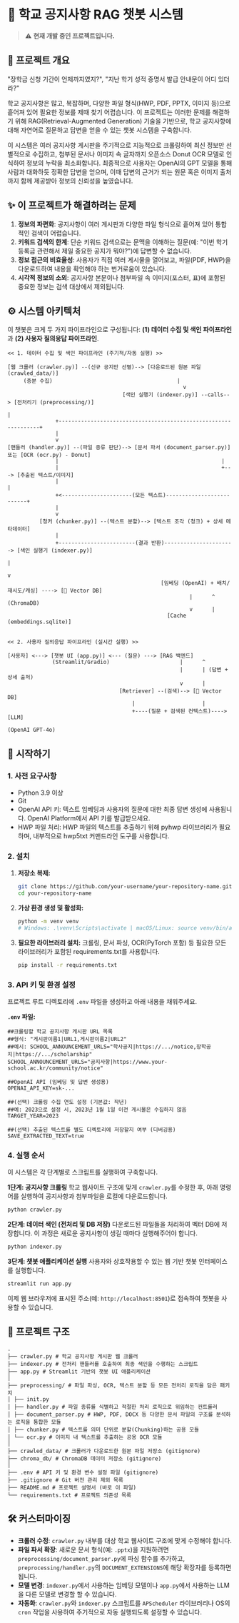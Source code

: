 # 🏫 학교 공지사항 RAG 챗봇 시스템

> ⚠️ **현재 개발 중인 프로젝트입니다.**

## 📖 프로젝트 개요

"장학금 신청 기간이 언제까지였지?", "지난 학기 성적 증명서 발급 안내문이 어디 있더라?"

학교 공지사항은 많고, 복잡하며, 다양한 파일 형식(HWP, PDF, PPTX, 이미지 등)으로 흩어져 있어 필요한 정보를 제때 찾기 어렵습니다. 이 프로젝트는 이러한 문제를 해결하기 위해 RAG(Retrieval-Augmented Generation) 기술을 기반으로, 학교 공지사항에 대해 자연어로 질문하고 답변을 얻을 수 있는 챗봇 시스템을 구축합니다.

이 시스템은 여러 공지사항 게시판을 주기적으로 지능적으로 크롤링하여 최신 정보만 선별적으로 수집하고, 첨부된 문서나 이미지 속 글자까지 오픈소스 Donut OCR 모델로 인식하여 정보의 누락을 최소화합니다. 최종적으로 사용자는 OpenAI의 GPT 모델을 통해 사람과 대화하듯 정확한 답변을 얻으며, 이때 답변의 근거가 되는 원문 혹은 이미지 출처까지 함께 제공받아 정보의 신뢰성을 높였습니다.

## ✨ 이 프로젝트가 해결하려는 문제

1.  **정보의 파편화**: 공지사항이 여러 게시판과 다양한 파일 형식으로 흩어져 있어 통합적인 검색이 어렵습니다.
2.  **키워드 검색의 한계**: 단순 키워드 검색으로는 문맥을 이해하는 질문(예: "이번 학기 등록금 관련해서 제일 중요한 공지가 뭐야?")에 답변할 수 없습니다.
3.  **정보 접근의 비효율성**: 사용자가 직접 여러 게시물을 열어보고, 파일(PDF, HWP)을 다운로드하여 내용을 확인해야 하는 번거로움이 있습니다.
4.  **시각적 정보의 소외**: 공지사항 본문이나 첨부파일 속 이미지(포스터, 표)에 포함된 중요한 정보는 검색 대상에서 제외됩니다.

## ⚙️ 시스템 아키텍처

이 챗봇은 크게 두 가지 파이프라인으로 구성됩니다: **(1) 데이터 수집 및 색인 파이프라인**과 **(2) 사용자 질의응답 파이프라인**.

```
<< 1. 데이터 수집 및 색인 파이프라인 (주기적/자동 실행) >>

[웹 크롤러 (crawler.py)] --(신규 공지만 선별)--> [다운로드된 원본 파일 (crawled_data/)]
     (증분 수집)                                       |
                                                       v
                                    [색인 실행기 (indexer.py)] --calls--> [전처리기 (preprocessing/)]
                                                                                |
               +----------------------------------------------------------------+
               |
               v
[핸들러 (handler.py)] --(파일 종류 판단)--> [문서 파서 (document_parser.py)] 또는 [OCR (ocr.py) - Donut]
               |                                                   |
               |                                                   +---> [추출된 텍스트/이미지]
               |                                                             |
               +<----------------------(모든 텍스트)--------------------------+
               |
               v
          [청커 (chunker.py)] --(텍스트 분할)--> [텍스트 조각 (청크) + 상세 메타데이터]
               |
               +------------------------(결과 반환)----------------------> [색인 실행기 (indexer.py)]
                                                                                |
                                                                                v
                                                [임베딩 (OpenAI) + 배치/재시도/캐싱] ----> [🧠 Vector DB]
                                                         |      ^                      (ChromaDB)
                                                         v      |
                                                  [Cache (embeddings.sqlite)]


<< 2. 사용자 질의응답 파이프라인 (실시간 실행) >>

[사용자] <---> [챗봇 UI (app.py)] <--- (질문) ---> [RAG 백엔드]
              (Streamlit/Gradio)                      |      ^
                                                      |      | (답변 + 상세 출처)
                                                      v      |
                                   [Retriever] --(검색)--> [🧠 Vector DB]
                                       |                     |
                                       +----(질문 + 검색된 컨텍스트)----> [LLM]
                                                                      (OpenAI GPT-4o)
```

## 🚀 시작하기

### 1. 사전 요구사항

-  Python 3.9 이상
- Git
- OpenAI API 키:
  텍스트 임베딩과 사용자의 질문에 대한 최종 답변 생성에 사용됩니다.
  OpenAI Platform에서 API 키를 발급받으세요.
- HWP 파일 처리:
  HWP 파일의 텍스트를 추출하기 위해 pyhwp 라이브러리가 필요하며, 내부적으로 hwp5txt 커맨드라인 도구를 사용합니다.

### 2. 설치

1.  **저장소 복제:**
    ```bash
    git clone https://github.com/your-username/your-repository-name.git
    cd your-repository-name
    ```

2.  **가상 환경 생성 및 활성화:**
    ```bash
    python -m venv venv
    # Windows: .\venv\Scripts\activate | macOS/Linux: source venv/bin/activate
    ```

3.  **필요한 라이브러리 설치:**
    크롤링, 문서 파싱, OCR(PyTorch 포함) 등 필요한 모든 라이브러리가 포함된 requirements.txt를 사용합니다.
    ```bash
    pip install -r requirements.txt
    ```

### 3. API 키 및 환경 설정

프로젝트 루트 디렉토리에 `.env` 파일을 생성하고 아래 내용을 채워주세요.

**`.env` 파일:**
```
##크롤링할 학교 공지사항 게시판 URL 목록
##형식: "게시판이름1|URL1,게시판이름2|URL2"
##예시: SCHOOL_ANNOUNCEMENT_URLS="학사공지|https://.../notice,장학공지|https://.../scholarship"
SCHOOL_ANNOUNCEMENT_URLS="공지사항|https://www.your-school.ac.kr/community/notice"

##OpenAI API (임베딩 및 답변 생성용)
OPENAI_API_KEY=sk-...

##(선택) 크롤링 수집 연도 설정 (기본값: 작년)
##예: 2023으로 설정 시, 2023년 1월 1일 이전 게시물은 수집하지 않음
TARGET_YEAR=2023

##(선택) 추출된 텍스트를 별도 디렉토리에 저장할지 여부 (디버깅용)
SAVE_EXTRACTED_TEXT=true
```

### 4. 실행 순서

이 시스템은 각 단계별로 스크립트를 실행하여 구축합니다.

**1단계: 공지사항 크롤링**
학교 웹사이트 구조에 맞게 `crawler.py`를 수정한 후, 아래 명령어를 실행하여 공지사항과 첨부파일을 로컬에 다운로드합니다.
```bash
python crawler.py
```

**2단계: 데이터 색인 (전처리 및 DB 저장)**
다운로드된 파일들을 처리하여 벡터 DB에 저장합니다. 이 과정은 새로운 공지사항이 생길 때마다 실행해주어야 합니다.
```bash
python indexer.py
```

**3단계: 챗봇 애플리케이션 실행**
사용자와 상호작용할 수 있는 웹 기반 챗봇 인터페이스를 실행합니다.
```bash
streamlit run app.py
```
이제 웹 브라우저에 표시된 주소(예: `http://localhost:8501`)로 접속하여 챗봇을 사용할 수 있습니다.

## 📁 프로젝트 구조

```
.
├── crawler.py # 학교 공지사항 게시판 웹 크롤러
├── indexer.py # 전처리 핸들러를 호출하여 최종 색인을 수행하는 스크립트
├── app.py # Streamlit 기반의 챗봇 UI 애플리케이션
│
├── preprocessing/ # 파일 파싱, OCR, 텍스트 분할 등 모든 전처리 로직을 담은 패키지
│ ├── init.py
│ ├── handler.py # 파일 종류를 식별하고 적절한 처리 로직으로 위임하는 컨트롤러
│ ├── document_parser.py # HWP, PDF, DOCX 등 다양한 문서 파일의 구조를 분석하는 로직을 통합한 모듈
│ ├── chunker.py # 텍스트를 의미 단위로 분할(Chunking)하는 공용 모듈
│ └── ocr.py # 이미지 내 텍스트를 추출하는 공용 OCR 모듈
│
├── crawled_data/ # 크롤러가 다운로드한 원본 파일 저장소 (gitignore)
├── chroma_db/ # ChromaDB 데이터 저장소 (gitignore)
│
├── .env # API 키 및 환경 변수 설정 파일 (gitignore)
├── .gitignore # Git 버전 관리 제외 목록
├── README.md # 프로젝트 설명서 (바로 이 파일)
└── requirements.txt # 프로젝트 의존성 목록
```

## 🛠️ 커스터마이징

-   **크롤러 수정**: `crawler.py` 내부를 대상 학교 웹사이트 구조에 맞게 수정해야 합니다.
-   **파일 파서 확장**: 새로운 문서 형식(예: `.pptx`)을 지원하려면 `preprocessing/document_parser.py`에 파싱 함수를 추가하고, `preprocessing/handler.py`의 `DOCUMENT_EXTENSIONS`에 해당 확장자를 등록하면 됩니다.
-   **모델 변경**: `indexer.py`에서 사용하는 임베딩 모델이나 `app.py`에서 사용하는 LLM을 다른 모델로 변경할 할 수 있습니다.
-   **자동화**: `crawler.py`와 `indexer.py` 스크립트를 `APScheduler` 라이브러리나 OS의 `cron` 작업을 사용하여 주기적으로 자동 실행되도록 설정할 수 있습니다.